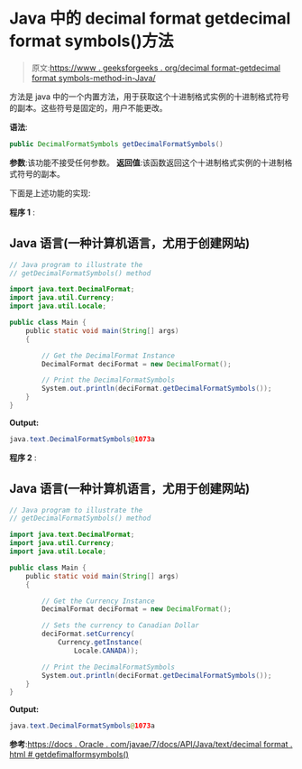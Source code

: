 # Java 中的 decimal format getdecimal format symbols()方法

> 原文:[https://www . geeksforgeeks . org/decimal format-getdecimal format symbols-method-in-Java/](https://www.geeksforgeeks.org/decimalformat-getdecimalformatsymbols-method-in-java/)

方法是 java 中的一个内置方法，用于获取这个十进制格式实例的十进制格式符号的副本。这些符号是固定的，用户不能更改。

**语法**:

```java
public DecimalFormatSymbols getDecimalFormatSymbols()
```

**参数**:该功能不接受任何参数。
**返回值**:该函数返回这个十进制格式实例的十进制格式符号的副本。

下面是上述功能的实现:

**程序 1** :

## Java 语言(一种计算机语言，尤用于创建网站)

```java
// Java program to illustrate the
// getDecimalFormatSymbols() method

import java.text.DecimalFormat;
import java.util.Currency;
import java.util.Locale;

public class Main {
    public static void main(String[] args)
    {

        // Get the DecimalFormat Instance
        DecimalFormat deciFormat = new DecimalFormat();

        // Print the DecimalFormatSymbols
        System.out.println(deciFormat.getDecimalFormatSymbols());
    }
}
```

**Output:** 

```java
java.text.DecimalFormatSymbols@1073a
```

**程序 2** :

## Java 语言(一种计算机语言，尤用于创建网站)

```java
// Java program to illustrate the
// getDecimalFormatSymbols() method

import java.text.DecimalFormat;
import java.util.Currency;
import java.util.Locale;

public class Main {
    public static void main(String[] args)
    {

        // Get the Currency Instance
        DecimalFormat deciFormat = new DecimalFormat();

        // Sets the currency to Canadian Dollar
        deciFormat.setCurrency(
            Currency.getInstance(
                Locale.CANADA));

        // Print the DecimalFormatSymbols
        System.out.println(deciFormat.getDecimalFormatSymbols());
    }
}
```

**Output:** 

```java
java.text.DecimalFormatSymbols@1073a
```

**参考**:[https://docs . Oracle . com/javae/7/docs/API/Java/text/decimal format . html # getdefimalformsymbols()](https://docs.oracle.com/javase/7/docs/api/java/text/DecimalFormat.html#getDecimalFormatSymbols())